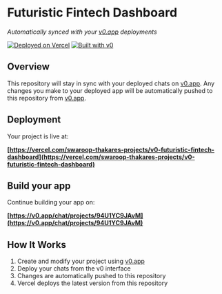 # Futuristic Fintech Dashboard

*Automatically synced with your [v0.app](https://v0.app) deployments*

[![Deployed on Vercel](https://img.shields.io/badge/Deployed%20on-Vercel-black?style=for-the-badge&logo=vercel)](https://vercel.com/swaroop-thakares-projects/v0-futuristic-fintech-dashboard)
[![Built with v0](https://img.shields.io/badge/Built%20with-v0.app-black?style=for-the-badge)](https://v0.app/chat/projects/94U1YC9JAvM)

## Overview

This repository will stay in sync with your deployed chats on [v0.app](https://v0.app).
Any changes you make to your deployed app will be automatically pushed to this repository from [v0.app](https://v0.app).

## Deployment

Your project is live at:

**[https://vercel.com/swaroop-thakares-projects/v0-futuristic-fintech-dashboard](https://vercel.com/swaroop-thakares-projects/v0-futuristic-fintech-dashboard)**

## Build your app

Continue building your app on:

**[https://v0.app/chat/projects/94U1YC9JAvM](https://v0.app/chat/projects/94U1YC9JAvM)**

## How It Works

1. Create and modify your project using [v0.app](https://v0.app)
2. Deploy your chats from the v0 interface
3. Changes are automatically pushed to this repository
4. Vercel deploys the latest version from this repository
